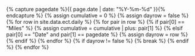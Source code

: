 {% capture pagedate %}{{ page.date | date: "%Y-%m-%d" }}{% endcapture %}
{% assign cumulative = 0 %}
{% assign dayrow = false %}
{% for row in site.data.ect.daily %}
    {% for pair in row %}
        {% if pair[0] == "Miles" %}
            {% assign cumulative = cumulative | plus: pair[1] %}
        {% elsif pair[0] == "Date" and pair[1] == pagedate %}
            {% assign dayrow = row %}
        {% endif %}
    {% endfor %}
    {% if dayrow != false %}
        {% break %}
    {% endif %}
{% endfor %}
